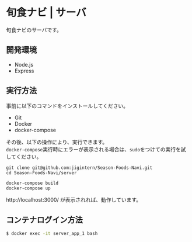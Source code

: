 旬食ナビ | サーバ
====

旬食ナビのサーバです。

## 開発環境
* Node.js
* Express

## 実行方法
事前に以下のコマンドをインストールしてください。

* Git
* Docker
* docker-compose

その後、以下の操作により、実行できます。  
`docker-compose`実行時にエラーが表示される場合は、`sudo`をつけての実行を試してください。

```
git clone git@github.com:jigintern/Season-Foods-Navi.git
cd Season-Foods-Navi/server

docker-compose build
docker-compose up
```

http://localhost:3000/ が表示されれば、動作しています。

## コンテナログイン方法
```bash
$ docker exec -it server_app_1 bash
```